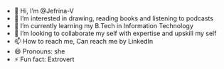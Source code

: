 - 👋 Hi, I’m @Jefrina-V
- 👀 I’m interested in drawing, reading books and listening to podcasts 
- 🌱 I’m currently learning my B.Tech in Information Technology 
- 💞️ I’m looking to collaborate my self with expertise and upskill my self 
- 📫 How to reach me, Can reach me by LinkedIn 
- 😄 Pronouns: she
- ⚡ Fun fact: Extrovert

<!---
Jefrina-V/Jefrina-V is a ✨ special ✨ repository because its `README.md` (this file) appears on your GitHub profile.
You can click the Preview link to take a look at your changes.
--->
